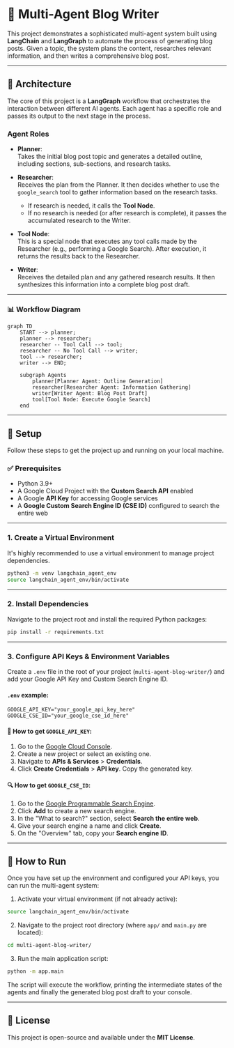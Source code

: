 # 📝 Multi-Agent Blog Writer

This project demonstrates a sophisticated multi-agent system built using **LangChain** and **LangGraph** to automate the process of generating blog posts. Given a topic, the system plans the content, researches relevant information, and then writes a comprehensive blog post.

---

## 🧠 Architecture

The core of this project is a **LangGraph** workflow that orchestrates the interaction between different AI agents. Each agent has a specific role and passes its output to the next stage in the process.

### Agent Roles

- **Planner**:  
  Takes the initial blog post topic and generates a detailed outline, including sections, sub-sections, and research tasks.

- **Researcher**:  
  Receives the plan from the Planner. It then decides whether to use the `google_search` tool to gather information based on the research tasks.  
  - If research is needed, it calls the **Tool Node**.  
  - If no research is needed (or after research is complete), it passes the accumulated research to the Writer.

- **Tool Node**:  
  This is a special node that executes any tool calls made by the Researcher (e.g., performing a Google Search). After execution, it returns the results back to the Researcher.

- **Writer**:  
  Receives the detailed plan and any gathered research results. It then synthesizes this information into a complete blog post draft.

---

### 📊 Workflow Diagram

```mermaid
graph TD
    START --> planner;
    planner --> researcher;
    researcher -- Tool Call --> tool;
    researcher -- No Tool Call --> writer;
    tool --> researcher;
    writer --> END;

    subgraph Agents
        planner[Planner Agent: Outline Generation]
        researcher[Researcher Agent: Information Gathering]
        writer[Writer Agent: Blog Post Draft]
        tool[Tool Node: Execute Google Search]
    end
```

---

## 🚀 Setup

Follow these steps to get the project up and running on your local machine.

### ✅ Prerequisites

- Python 3.9+
- A Google Cloud Project with the **Custom Search API** enabled
- A Google **API Key** for accessing Google services
- A **Google Custom Search Engine ID (CSE ID)** configured to search the entire web

---

### 1. Create a Virtual Environment

It's highly recommended to use a virtual environment to manage project dependencies.

```bash
python3 -m venv langchain_agent_env
source langchain_agent_env/bin/activate
```

---

### 2. Install Dependencies

Navigate to the project root and install the required Python packages:

```bash
pip install -r requirements.txt
```

---

### 3. Configure API Keys & Environment Variables

Create a `.env` file in the root of your project (`multi-agent-blog-writer/`) and add your Google API Key and Custom Search Engine ID.

#### `.env` example:

```env
GOOGLE_API_KEY="your_google_api_key_here"
GOOGLE_CSE_ID="your_google_cse_id_here"
```

#### 🔑 How to get `GOOGLE_API_KEY`:

1. Go to the [Google Cloud Console](https://console.cloud.google.com/).
2. Create a new project or select an existing one.
3. Navigate to **APIs & Services** > **Credentials**.
4. Click **Create Credentials** > **API key**. Copy the generated key.

#### 🔍 How to get `GOOGLE_CSE_ID`:

1. Go to the [Google Programmable Search Engine](https://programmablesearchengine.google.com/).
2. Click **Add** to create a new search engine.
3. In the "What to search?" section, select **Search the entire web**.
4. Give your search engine a name and click **Create**.
5. On the "Overview" tab, copy your **Search engine ID**.

---

## 🏃 How to Run

Once you have set up the environment and configured your API keys, you can run the multi-agent system:

1. Activate your virtual environment (if not already active):

```bash
source langchain_agent_env/bin/activate
```

2. Navigate to the project root directory (where `app/` and `main.py` are located):

```bash
cd multi-agent-blog-writer/
```

3. Run the main application script:

```bash
python -m app.main
```

The script will execute the workflow, printing the intermediate states of the agents and finally the generated blog post draft to your console.

---

## 📄 License

This project is open-source and available under the **MIT License**.